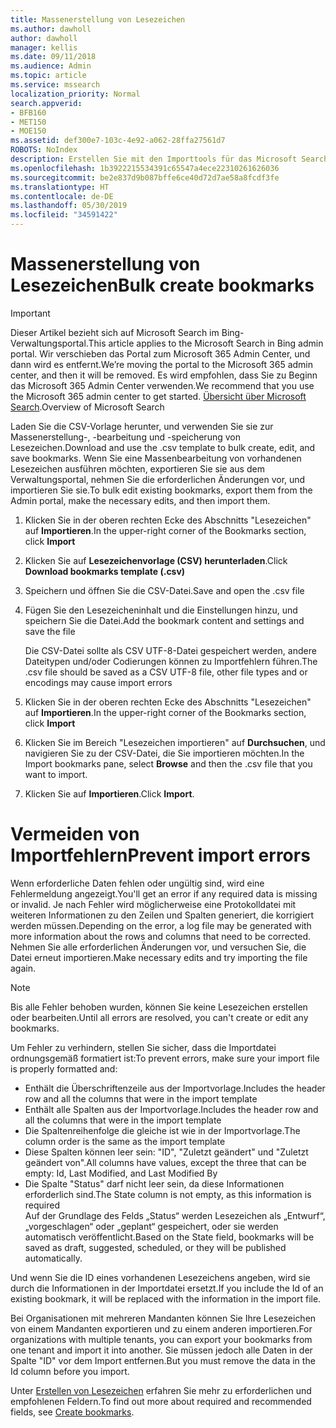 ```yaml
---
title: Massenerstellung von Lesezeichen
ms.author: dawholl
author: dawholl
manager: kellis
ms.date: 09/11/2018
ms.audience: Admin
ms.topic: article
ms.service: mssearch
localization_priority: Normal
search.appverid:
- BFB160
- MET150
- MOE150
ms.assetid: def300e7-103c-4e92-a062-28ffa27561d7
ROBOTS: NoIndex
description: Erstellen Sie mit den Importtools für das Microsoft Search-Verwaltungsportal sehr viele Lesezeichen gleichzeitig.
ms.openlocfilehash: 1b3922215534391c65547a4ece22310261626036
ms.sourcegitcommit: be2e837d9b087bffe6ce40d72d7ae58a8fcdf3fe
ms.translationtype: HT
ms.contentlocale: de-DE
ms.lasthandoff: 05/30/2019
ms.locfileid: "34591422"
---
```

# <a name="bulk-create-bookmarks"></a><span data-ttu-id="192de-103">Massenerstellung von Lesezeichen</span><span class="sxs-lookup"><span data-stu-id="192de-103">Bulk create bookmarks</span></span>

> [!IMPORTANT]
> <span data-ttu-id="192de-104">Dieser Artikel bezieht sich auf Microsoft Search im Bing-Verwaltungsportal.</span><span class="sxs-lookup"><span data-stu-id="192de-104">This article applies to the Microsoft Search in Bing admin portal.</span></span> <span data-ttu-id="192de-105">Wir verschieben das Portal zum Microsoft 365 Admin Center, und dann wird es entfernt.</span><span class="sxs-lookup"><span data-stu-id="192de-105">We’re moving the portal to the Microsoft 365 admin center, and then it will be removed.</span></span> <span data-ttu-id="192de-106">Es wird empfohlen, dass Sie zu Beginn das Microsoft 365 Admin Center verwenden.</span><span class="sxs-lookup"><span data-stu-id="192de-106">We recommend that you use the Microsoft 365 admin center to get started.</span></span> <span data-ttu-id="192de-107">[Übersicht über Microsoft Search](overview-microsoft-search.md).</span><span class="sxs-lookup"><span data-stu-id="192de-107">Overview of Microsoft Search</span></span>
    
<span data-ttu-id="192de-108">Laden Sie die CSV-Vorlage herunter, und verwenden Sie sie zur Massenerstellung-, -bearbeitung und -speicherung von Lesezeichen.</span><span class="sxs-lookup"><span data-stu-id="192de-108">Download and use the .csv template to bulk create, edit, and save bookmarks.</span></span> <span data-ttu-id="192de-109">Wenn Sie eine Massenbearbeitung von vorhandenen Lesezeichen ausführen möchten, exportieren Sie sie aus dem Verwaltungsportal, nehmen Sie die erforderlichen Änderungen vor, und importieren Sie sie.</span><span class="sxs-lookup"><span data-stu-id="192de-109">To bulk edit existing bookmarks, export them from the Admin portal, make the necessary edits, and then import them.</span></span>
  
1. <span data-ttu-id="192de-110">Klicken Sie in der oberen rechten Ecke des Abschnitts "Lesezeichen" auf **Importieren**.</span><span class="sxs-lookup"><span data-stu-id="192de-110">In the upper-right corner of the Bookmarks section, click **Import**</span></span>
    
2. <span data-ttu-id="192de-111">Klicken Sie auf **Lesezeichenvorlage (CSV) herunterladen**.</span><span class="sxs-lookup"><span data-stu-id="192de-111">Click **Download bookmarks template (.csv)**</span></span>
    
3. <span data-ttu-id="192de-112">Speichern und öffnen Sie die CSV-Datei.</span><span class="sxs-lookup"><span data-stu-id="192de-112">Save and open the .csv file</span></span>
    
4. <span data-ttu-id="192de-113">Fügen Sie den Lesezeicheninhalt und die Einstellungen hinzu, und speichern Sie die Datei.</span><span class="sxs-lookup"><span data-stu-id="192de-113">Add the bookmark content and settings and save the file</span></span>

    <span data-ttu-id="192de-114">Die CSV-Datei sollte als CSV UTF-8-Datei gespeichert werden, andere Dateitypen und/oder Codierungen können zu Importfehlern führen.</span><span class="sxs-lookup"><span data-stu-id="192de-114">The .csv file should be saved as a CSV UTF-8 file, other file types and or encodings may cause import errors</span></span>
    
5. <span data-ttu-id="192de-115">Klicken Sie in der oberen rechten Ecke des Abschnitts "Lesezeichen" auf **Importieren**.</span><span class="sxs-lookup"><span data-stu-id="192de-115">In the upper-right corner of the Bookmarks section, click **Import**</span></span>
    
6. <span data-ttu-id="192de-116">Klicken Sie im Bereich "Lesezeichen importieren" auf **Durchsuchen**, und navigieren Sie zu der CSV-Datei, die Sie importieren möchten.</span><span class="sxs-lookup"><span data-stu-id="192de-116">In the Import bookmarks pane, select **Browse** and then the .csv file that you want to import.</span></span> 
    
7. <span data-ttu-id="192de-117">Klicken Sie auf **Importieren**.</span><span class="sxs-lookup"><span data-stu-id="192de-117">Click **Import**.</span></span>

# <a name="prevent-import-errors"></a><span data-ttu-id="192de-118">Vermeiden von Importfehlern</span><span class="sxs-lookup"><span data-stu-id="192de-118">Prevent import errors</span></span>      
<span data-ttu-id="192de-119">Wenn erforderliche Daten fehlen oder ungültig sind, wird eine Fehlermeldung angezeigt.</span><span class="sxs-lookup"><span data-stu-id="192de-119">You'll get an error if any required data is missing or invalid.</span></span> <span data-ttu-id="192de-120">Je nach Fehler wird möglicherweise eine Protokolldatei mit weiteren Informationen zu den Zeilen und Spalten generiert, die korrigiert werden müssen.</span><span class="sxs-lookup"><span data-stu-id="192de-120">Depending on the error, a log file may be generated with more information about the rows and columns that need to be corrected.</span></span> <span data-ttu-id="192de-121">Nehmen Sie alle erforderlichen Änderungen vor, und versuchen Sie, die Datei erneut importieren.</span><span class="sxs-lookup"><span data-stu-id="192de-121">Make necessary edits and try importing the file again.</span></span>

> [!NOTE]
> <span data-ttu-id="192de-122">Bis alle Fehler behoben wurden, können Sie keine Lesezeichen erstellen oder bearbeiten.</span><span class="sxs-lookup"><span data-stu-id="192de-122">Until all errors are resolved, you can't create or edit any bookmarks.</span></span> 

<span data-ttu-id="192de-123">Um Fehler zu verhindern, stellen Sie sicher, dass die Importdatei ordnungsgemäß formatiert ist:</span><span class="sxs-lookup"><span data-stu-id="192de-123">To prevent errors, make sure your import file is properly formatted and:</span></span>
- <span data-ttu-id="192de-124">Enthält die Überschriftenzeile aus der Importvorlage.</span><span class="sxs-lookup"><span data-stu-id="192de-124">Includes the header row and all the columns that were in the import template</span></span>
- <span data-ttu-id="192de-125">Enthält alle Spalten aus der Importvorlage.</span><span class="sxs-lookup"><span data-stu-id="192de-125">Includes the header row and all the columns that were in the import template</span></span>
- <span data-ttu-id="192de-126">Die Spaltenreihenfolge die gleiche ist wie in der Importvorlage.</span><span class="sxs-lookup"><span data-stu-id="192de-126">The column order is the same as the import template</span></span>
- <span data-ttu-id="192de-127">Diese Spalten können leer sein: "ID", "Zuletzt geändert" und "Zuletzt geändert von".</span><span class="sxs-lookup"><span data-stu-id="192de-127">All columns have values, except the three that can be empty: Id, Last Modified, and Last Modified By</span></span>
- <span data-ttu-id="192de-128">Die Spalte "Status" darf nicht leer sein, da diese Informationen erforderlich sind.</span><span class="sxs-lookup"><span data-stu-id="192de-128">The State column is not empty, as this information is required</span></span>  
<span data-ttu-id="192de-129">Auf der Grundlage des Felds „Status“ werden Lesezeichen als „Entwurf“, „vorgeschlagen“ oder „geplant“ gespeichert, oder sie werden automatisch veröffentlicht.</span><span class="sxs-lookup"><span data-stu-id="192de-129">Based on the State field, bookmarks will be saved as draft, suggested, scheduled, or they will be published automatically.</span></span>

<span data-ttu-id="192de-130">Und wenn Sie die ID eines vorhandenen Lesezeichens angeben, wird sie durch die Informationen in der Importdatei ersetzt.</span><span class="sxs-lookup"><span data-stu-id="192de-130">If you include the Id of an existing bookmark, it will be replaced with the information in the import file.</span></span>

<span data-ttu-id="192de-131">Bei Organisationen mit mehreren Mandanten können Sie Ihre Lesezeichen von einem Mandanten exportieren und zu einem anderen importieren.</span><span class="sxs-lookup"><span data-stu-id="192de-131">For organizations with multiple tenants, you can export your bookmarks from one tenant and import it into another.</span></span> <span data-ttu-id="192de-132">Sie müssen jedoch alle Daten in der Spalte "ID" vor dem Import entfernen.</span><span class="sxs-lookup"><span data-stu-id="192de-132">But you must remove the data in the Id column before you import.</span></span>

<span data-ttu-id="192de-133">Unter [Erstellen von Lesezeichen](create-bookmarks.md) erfahren Sie mehr zu erforderlichen und empfohlenen Feldern.</span><span class="sxs-lookup"><span data-stu-id="192de-133">To find out more about required and recommended fields, see [Create bookmarks](create-bookmarks.md).</span></span>
